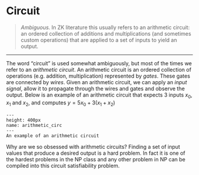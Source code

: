 # Circuit

> *Ambiguous.* In ZK literature this usually refers to an arithmetic circuit: an ordered collection of additions and multiplications (and sometimes custom operations) that are applied to a set of inputs to yield an output.
---

The word “circuit” is used somewhat ambiguously, but most of the times we refer to an *arithmetic circuit*. An arithmetic circuit is an ordered collection of operations (e.g. addition, multiplication) represented by *gates*. These gates are connected by *wires*. Given an arithmetic circuit, we can apply an *input signal*, allow it to propagate through the wires and gates and observe the output. Below is an example of an arithmetic circuit that expects 3 inputs $x_0$, $x_1$ and $x_2$, and computes $y = 5x_0 + 3(x_1 + x_2)$ 

```{figure} ../images/arithmetic_circuit.png
---
height: 400px
name: arithmetic_circ
---
An example of an arithmetic circuit
```


Why are we so obsessed with arithmetic circuits? Finding a set of input values that produce a desired output is a hard problem. In fact it is one of the hardest problems in the NP class and any other problem in NP can be compiled into this circuit satisfiability problem.